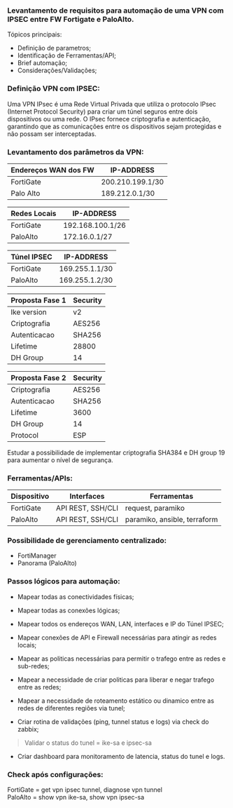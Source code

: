 ### Levantamento de requisitos para automação de uma VPN com IPSEC entre FW Fortigate e PaloAlto. 
Tópicos principais:

- Definição de parametros;
- Identificação de Ferramentas/API;
- Brief automação;
- Considerações/Validações;

### Definição VPN com IPSEC:
Uma VPN IPsec é uma Rede Virtual Privada que utiliza o protocolo IPsec (Internet Protocol Security) para criar um túnel seguros entre dois dispositivos ou uma rede. O IPsec fornece criptografia e autenticação, garantindo que as comunicações entre os dispositivos sejam protegidas e não possam ser interceptadas. 

### Levantamento dos parâmetros da VPN:

| Endereços WAN dos FW | IP-ADDRESS | 
| -------------------- | ---------- |
| FortiGate            | 200.210.199.1/30        |
| Palo Alto            | 189.212.0.1/30        |

| Redes Locais | IP-ADDRESS |
| ------------ | ---------- |
| FortiGate    | 192.168.100.1/26       |
| PaloAlto    | 172.16.0.1/27       |

| Túnel IPSEC | IP-ADDRESS |
| ----------- | ---------- |
| FortiGate | 169.255.1.1/30 |
| PaloAlto | 169.255.1.2/30 |

| Proposta Fase 1 | Security |
| --------------- | -------- | 
| Ike version     |    v2 |
| Criptografia    |   AES256       |
| Autenticacao    |   SHA256       |
| Lifetime        |   28800      |
| DH Group        |    14  |

| Proposta Fase 2 | Security | 
| --------------- | -------- |
| Criptografia      |  AES256       |
| Autenticacao      |  SHA256      |
| Lifetime          |   3600     |
| DH Group          |    14      |
| Protocol          |   ESP     |

Estudar a possibilidade de implementar criptografia SHA384 e DH group 19 para aumentar o nível de segurança.


### Ferramentas/APIs:

| Dispositivo | Interfaces | Ferramentas | 
| ----------- | ---------- | ----------- |
| FortiGate   | API REST, SSH/CLI | request, paramiko |
| PaloAlto   | API REST, SSH/CLI | paramiko, ansible, terraform |

### Possibilidade de gerenciamento centralizado:

- FortiManager
- Panorama (PaloAlto)

### Passos lógicos para automação:

- Mapear todas as conectividades físicas;
- Mapear todas as conexões lógicas;
- Mapear todos os endereços WAN, LAN, interfaces e IP do Túnel IPSEC;
- Mapear conexões de API e Firewall necessárias para atingir as redes locais;
- Mapear as politicas necessárias para permitir o trafego entre as redes e sub-redes;
- Mapear a necessidade de criar politicas para liberar e negar trafego entre as redes;
- Mapear a necessidade de roteamento estático ou dinamico entre as redes de diferentes regiões via tunel;

- Criar rotina de validações (ping, tunnel status e logs) via check do zabbix;
> Validar o status do tunel = ike-sa e ipsec-sa
- Criar dashboard para monitoramento de latencia, status do tunel e logs.

### Check após configurações:

FortiGate = get vpn ipsec tunnel, diagnose vpn tunnel<br>
PaloAlto = show vpn ike-sa, show vpn ipsec-sa


